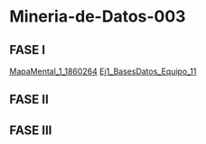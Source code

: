 # Mineria-de-Datos-003
## FASE I
[MapaMental_1_1860264](https://github.com/HectorENP/Mineria-de-Datos-003/blob/main/MapaMental_1_1860264.pdf)
[Ej1_BasesDatos_Equipo_11](https://github.com/HectorENP/Mineria-de-Datos-003/blob/main/Ej1_BasesDatos_Equipo_11.pdf)

## FASE II

## FASE III
